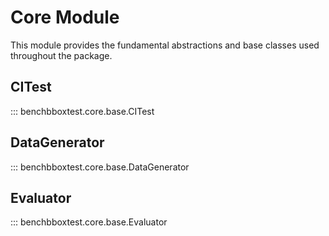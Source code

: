 # Core Module

This module provides the fundamental abstractions and base classes used throughout the package.

## CITest

::: benchbboxtest.core.base.CITest

## DataGenerator

::: benchbboxtest.core.base.DataGenerator

## Evaluator

::: benchbboxtest.core.base.Evaluator 